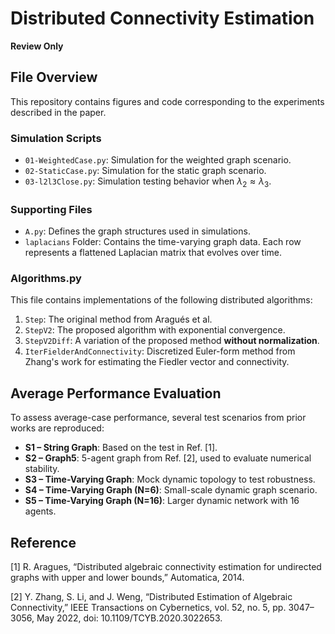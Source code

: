 # Distributed Connectivity Estimation

**Review Only**

## File Overview

This repository contains figures and code corresponding to the experiments described in the paper.

### Simulation Scripts

* `01-WeightedCase.py`: Simulation for the weighted graph scenario.
* `02-StaticCase.py`: Simulation for the static graph scenario.
* `03-l2l3Close.py`: Simulation testing behavior when $\lambda_2 \approx \lambda_3$.

### Supporting Files

* `A.py`: Defines the graph structures used in simulations.
* `laplacians` Folder: Contains the time-varying graph data. Each row represents a flattened Laplacian matrix that evolves over time.

### Algorithms.py

This file contains implementations of the following distributed algorithms:

1. `Step`: The original method from Aragués et al.
2. `StepV2`: The proposed algorithm with exponential convergence.
3. `StepV2Diff`: A variation of the proposed method **without normalization**.
4. `IterFielderAndConnectivity`: Discretized Euler-form method from Zhang's work for estimating the Fiedler vector and connectivity.


## Average Performance Evaluation

To assess average-case performance, several test scenarios from prior works are reproduced:

* **S1 – String Graph**: Based on the test in Ref. \[1].
* **S2 – Graph5**: 5-agent graph from Ref. \[2], used to evaluate numerical stability.
* **S3 – Time-Varying Graph**: Mock dynamic topology to test robustness.
* **S4 – Time-Varying Graph (N=6)**: Small-scale dynamic graph scenario.
* **S5 – Time-Varying Graph (N=16)**: Larger dynamic network with 16 agents.






## Reference
[1] R. Aragues, “Distributed algebraic connectivity estimation for undirected graphs with upper and lower bounds,” Automatica, 2014.

[2] Y. Zhang, S. Li, and J. Weng, “Distributed Estimation of Algebraic Connectivity,” IEEE Transactions on Cybernetics, vol. 52, no. 5, pp. 3047–3056, May 2022, doi: 10.1109/TCYB.2020.3022653.
